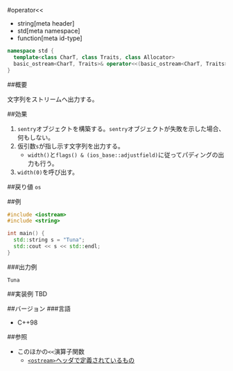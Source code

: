 #operator<<
* string[meta header]
* std[meta namespace]
* function[meta id-type]

```cpp
namespace std {
  template<class CharT, class Traits, class Allocator>
  basic_ostream<CharT, Traits>& operator<<(basic_ostream<CharT, Traits>& os, const basic_string<CharT, Traits, Allocator>& s);
}
```

##概要

文字列をストリームへ出力する。

##効果
1. `sentry`オブジェクトを構築する。`sentry`オブジェクトが失敗を示した場合、何もしない。
1. 仮引数`s`が指し示す文字列を出力する。
    - `width()`と`flags() & (ios_base::adjustfield)`に従ってパディングの出力も行う。
1. `width(0)`を呼び出す。

##戻り値
`os`

##例
```cpp
#include <iostream>
#include <string>

int main() {
  std::string s = "Tuna";
  std::cout << s << std::endl;
}
```

###出力例
```
Tuna
```

##実装例
TBD

##バージョン
###言語
- C++98

##参照
- このほかの`<<`演算子関数
    - [`<ostream>`ヘッダで定義されているもの](../../ostream/basic_ostream/op_ostream.md)
